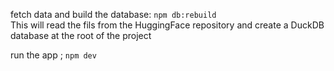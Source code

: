 

fetch data and build the database: `npm db:rebuild`  
This will read the fils from the HuggingFace repository and create a DuckDB database at the root of the project

run the app ;
`npm dev`